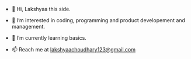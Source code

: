 - 👋 Hi, Lakshyaa this side.
- 👀 I’m interested in coding, programming and product developement and management.
- 🌱 I’m currently learning  basics.

- 📫 Reach me at lakshyaachoudhary123@gmail.com
